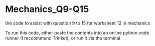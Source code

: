 # Mechanics_Q9-Q15
the code to assist with question 9 to 15 for worksheet 12 in mechanics

To run this code, either paste the contents into an online python code runner (I reccommend Trinket), or run it via the terminal